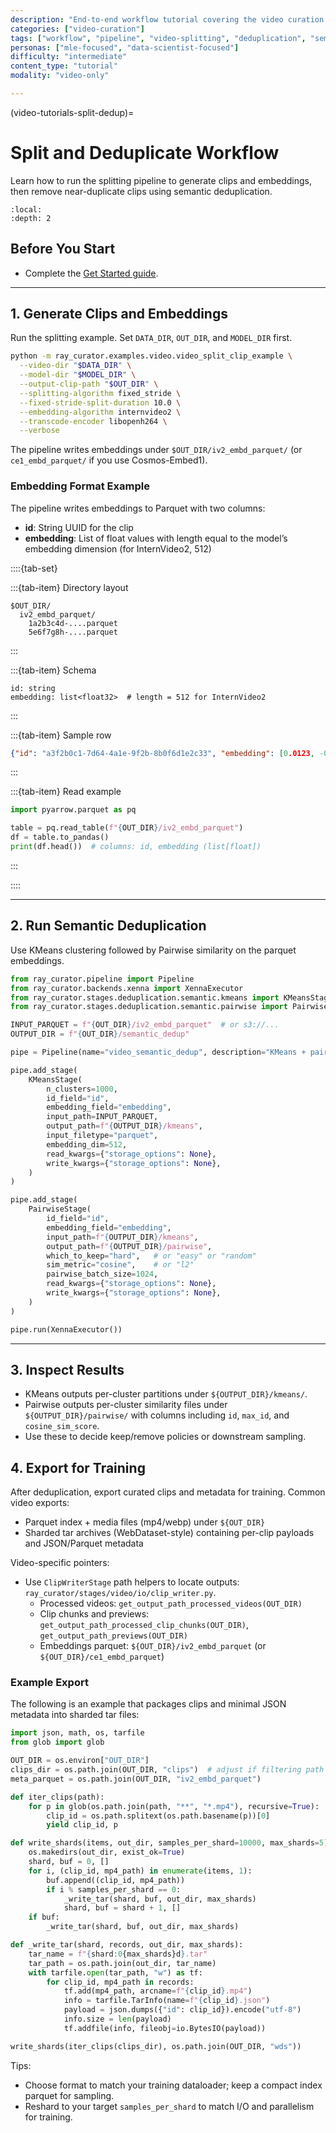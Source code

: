 ```yaml
---
description: "End-to-end workflow tutorial covering the video curation process from splitting through semantic deduplication (Ray/Python)"
categories: ["video-curation"]
tags: ["workflow", "pipeline", "video-splitting", "deduplication", "semantic", "ray"]
personas: ["mle-focused", "data-scientist-focused"]
difficulty: "intermediate"
content_type: "tutorial"
modality: "video-only"

---
```


(video-tutorials-split-dedup)=
# Split and Deduplicate Workflow

Learn how to run the splitting pipeline to generate clips and embeddings, then remove near-duplicate clips using semantic deduplication.

```{contents} Tutorial Steps:
:local:
:depth: 2
```

## Before You Start

- Complete the [Get Started guide](gs-video).

---

## 1. Generate Clips and Embeddings

Run the splitting example. Set `DATA_DIR`, `OUT_DIR`, and `MODEL_DIR` first.

```bash
python -m ray_curator.examples.video.video_split_clip_example \
  --video-dir "$DATA_DIR" \
  --model-dir "$MODEL_DIR" \
  --output-clip-path "$OUT_DIR" \
  --splitting-algorithm fixed_stride \
  --fixed-stride-split-duration 10.0 \
  --embedding-algorithm internvideo2 \
  --transcode-encoder libopenh264 \
  --verbose
```

The pipeline writes embeddings under `$OUT_DIR/iv2_embd_parquet/` (or `ce1_embd_parquet/` if you use Cosmos-Embed1).

### Embedding Format Example

The pipeline writes embeddings to Parquet with two columns:

- **id**: String UUID for the clip
- **embedding**: List of float values with length equal to the model’s embedding dimension (for InternVideo2, 512)

::::{tab-set}

:::{tab-item} Directory layout

```text
$OUT_DIR/
  iv2_embd_parquet/
    1a2b3c4d-....parquet
    5e6f7g8h-....parquet
```

:::

:::{tab-item} Schema

```text
id: string
embedding: list<float32>  # length = 512 for InternVideo2
```

:::

:::{tab-item} Sample row

```json
{"id": "a3f2b0c1-7d64-4a1e-9f2b-8b0f6d1e2c33", "embedding": [0.0123, -0.0456, 0.0031, 0.1279]}
```

:::

:::{tab-item} Read example

```python
import pyarrow.parquet as pq

table = pq.read_table(f"{OUT_DIR}/iv2_embd_parquet")
df = table.to_pandas()
print(df.head())  # columns: id, embedding (list[float])
```

:::

::::

---

## 2. Run Semantic Deduplication

Use KMeans clustering followed by Pairwise similarity on the parquet embeddings.

```python
from ray_curator.pipeline import Pipeline
from ray_curator.backends.xenna import XennaExecutor
from ray_curator.stages.deduplication.semantic.kmeans import KMeansStage
from ray_curator.stages.deduplication.semantic.pairwise import PairwiseStage

INPUT_PARQUET = f"{OUT_DIR}/iv2_embd_parquet"  # or s3://...
OUTPUT_DIR = f"{OUT_DIR}/semantic_dedup"

pipe = Pipeline(name="video_semantic_dedup", description="KMeans + pairwise dedup")

pipe.add_stage(
    KMeansStage(
        n_clusters=1000,
        id_field="id",
        embedding_field="embedding",
        input_path=INPUT_PARQUET,
        output_path=f"{OUTPUT_DIR}/kmeans",
        input_filetype="parquet",
        embedding_dim=512,
        read_kwargs={"storage_options": None},
        write_kwargs={"storage_options": None},
    )
)

pipe.add_stage(
    PairwiseStage(
        id_field="id",
        embedding_field="embedding",
        input_path=f"{OUTPUT_DIR}/kmeans",
        output_path=f"{OUTPUT_DIR}/pairwise",
        which_to_keep="hard",   # or "easy" or "random"
        sim_metric="cosine",    # or "l2"
        pairwise_batch_size=1024,
        read_kwargs={"storage_options": None},
        write_kwargs={"storage_options": None},
    )
)

pipe.run(XennaExecutor())
```

---

## 3. Inspect Results

- KMeans outputs per-cluster partitions under `${OUTPUT_DIR}/kmeans/`.
- Pairwise outputs per-cluster similarity files under `${OUTPUT_DIR}/pairwise/` with columns including `id`, `max_id`, and `cosine_sim_score`.
- Use these to decide keep/remove policies or downstream sampling.

## 4. Export for Training

After deduplication, export curated clips and metadata for training. Common video exports:

- Parquet index + media files (mp4/webp) under `${OUT_DIR}`
- Sharded tar archives (WebDataset-style) containing per-clip payloads and JSON/Parquet metadata

Video-specific pointers:

- Use `ClipWriterStage` path helpers to locate outputs: `ray_curator/stages/video/io/clip_writer.py`.
  - Processed videos: `get_output_path_processed_videos(OUT_DIR)`
  - Clip chunks and previews: `get_output_path_processed_clip_chunks(OUT_DIR)`, `get_output_path_previews(OUT_DIR)`
  - Embeddings parquet: `${OUT_DIR}/iv2_embd_parquet` (or `${OUT_DIR}/ce1_embd_parquet`)

### Example Export

The following is an example that packages clips and minimal JSON metadata into sharded tar files:

```python
import json, math, os, tarfile
from glob import glob

OUT_DIR = os.environ["OUT_DIR"]
clips_dir = os.path.join(OUT_DIR, "clips")  # adjust if filtering path used
meta_parquet = os.path.join(OUT_DIR, "iv2_embd_parquet")

def iter_clips(path):
    for p in glob(os.path.join(path, "**", "*.mp4"), recursive=True):
        clip_id = os.path.splitext(os.path.basename(p))[0]
        yield clip_id, p

def write_shards(items, out_dir, samples_per_shard=10000, max_shards=5):
    os.makedirs(out_dir, exist_ok=True)
    shard, buf = 0, []
    for i, (clip_id, mp4_path) in enumerate(items, 1):
        buf.append((clip_id, mp4_path))
        if i % samples_per_shard == 0:
            _write_tar(shard, buf, out_dir, max_shards)
            shard, buf = shard + 1, []
    if buf:
        _write_tar(shard, buf, out_dir, max_shards)

def _write_tar(shard, records, out_dir, max_shards):
    tar_name = f"{shard:0{max_shards}d}.tar"
    tar_path = os.path.join(out_dir, tar_name)
    with tarfile.open(tar_path, "w") as tf:
        for clip_id, mp4_path in records:
            tf.add(mp4_path, arcname=f"{clip_id}.mp4")
            info = tarfile.TarInfo(name=f"{clip_id}.json")
            payload = json.dumps({"id": clip_id}).encode("utf-8")
            info.size = len(payload)
            tf.addfile(info, fileobj=io.BytesIO(payload))

write_shards(iter_clips(clips_dir), os.path.join(OUT_DIR, "wds"))
```

Tips:

- Choose format to match your training dataloader; keep a compact index parquet for sampling.
- Reshard to your target `samples_per_shard` to match I/O and parallelism for training.
